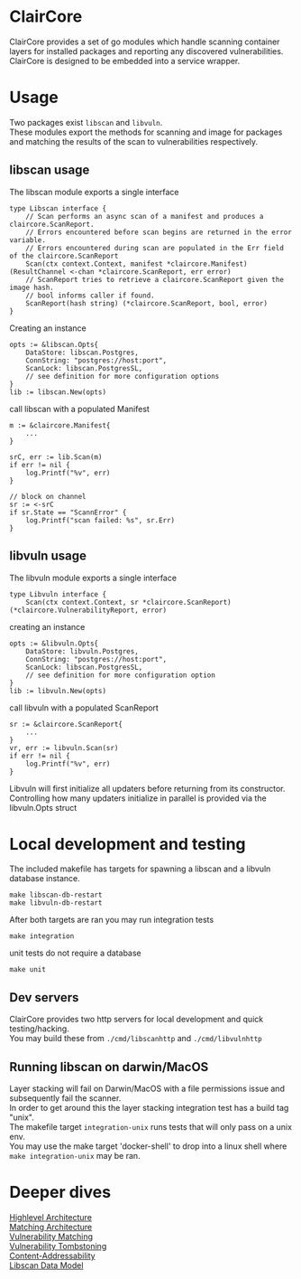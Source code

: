 # ClairCore

ClairCore provides a set of go modules which handle scanning container layers for installed packages and reporting any discovered vulnerabilities.  
ClairCore is designed to be embedded into a service wrapper.  

# Usage

Two packages exist `libscan` and `libvuln`.  
These modules export the methods for scanning and image for packages and matching the results of the scan to vulnerabilities respectively.   

## libscan usage

The libscan module exports a single interface  
```
type Libscan interface {
	// Scan performs an async scan of a manifest and produces a claircore.ScanReport.
	// Errors encountered before scan begins are returned in the error variable.
	// Errors encountered during scan are populated in the Err field of the claircore.ScanReport
	Scan(ctx context.Context, manifest *claircore.Manifest) (ResultChannel <-chan *claircore.ScanReport, err error)
	// ScanReport tries to retrieve a claircore.ScanReport given the image hash.
	// bool informs caller if found.
	ScanReport(hash string) (*claircore.ScanReport, bool, error)
}
```
Creating an instance  
```
opts := &libscan.Opts{
    DataStore: libscan.Postgres,
    ConnString: "postgres://host:port",
    ScanLock: libscan.PostgresSL,
    // see definition for more configuration options
}
lib := libscan.New(opts)
``` 
call libscan with a populated Manifest  
```
m := &claircore.Manifest{
    ...
}

srC, err := lib.Scan(m)
if err != nil {
    log.Printf("%v", err)
}

// block on channel
sr := <-srC
if sr.State == "ScannError" {
    log.Printf("scan failed: %s", sr.Err)
}
```

## libvuln usage

The libvuln module exports a single interface  
```
type Libvuln interface {
	Scan(ctx context.Context, sr *claircore.ScanReport) (*claircore.VulnerabilityReport, error)

```
creating an instance  
```
opts := &libvuln.Opts{
    DataStore: libvuln.Postgres,
    ConnString: "postgres://host:port",
    ScanLock: libscan.PostgresSL,
    // see definition for more configuration option
}
lib := libvuln.New(opts)
```
call libvuln with a populated ScanReport  
```
sr := &claircore.ScanReport{
    ...
}
vr, err := libvuln.Scan(sr)
if err != nil {
    log.Printf("%v", err)
}
```

Libvuln will first initialize all updaters before returning from its constructor.  
Controlling how many updaters initialize in parallel is provided via the libvuln.Opts struct  

# Local development and testing

The included makefile has targets for spawning a libscan and a libvuln database instance.  
```
make libscan-db-restart
make libvuln-db-restart
```

After both targets are ran you may run integration tests  
```
make integration
```

unit tests do not require a database  
```
make unit
```

## Dev servers

ClairCore provides two http servers for local development and quick testing/hacking.  
You may build these from `./cmd/libscanhttp` and `./cmd/libvulnhttp`  

## Running libscan on darwin/MacOS

Layer stacking will fail on Darwin/MacOS with a file permissions issue and subsequently fail the scanner.   
In order to get around this the layer stacking integration test has a build tag "unix".  
The makefile target `integration-unix` runs tests that will only pass on a unix env.   
You may use the make target 'docker-shell' to drop into a linux shell where `make integration-unix` may be ran.  

# Deeper dives

[Highlevel Architecture](./docs/highlevel_arch.md)  
[Matching Architecture](./docs/matching_arch.md)  
[Vulnerability Matching](./docs/matching_vulns.md)  
[Vulnerability Tombstoning](./docs/tombstoning.md)  
[Content-Addressability](./docs/content_addressability.md)  
[Libscan Data Model](./docs/scanner_data_model.md)  
